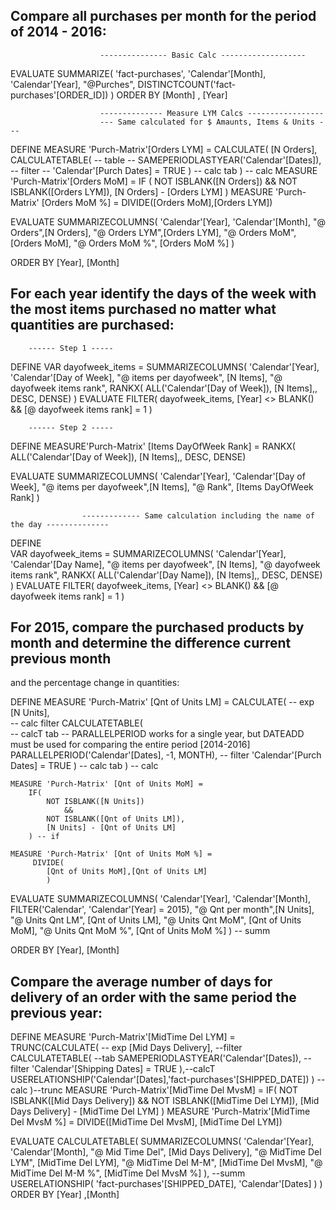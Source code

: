## Compare all purchases per month for the period of 2014 - 2016:
                        --------------- Basic Calc -------------------
EVALUATE
	SUMMARIZE(
		'fact-purchases',
		'Calendar'[Month],
		'Calendar'[Year],
		"@Purches", DISTINCTCOUNT('fact-purchases'[ORDER_ID])
		)
ORDER BY
	[Month]
,	[Year]



                        -------------- Measure LYM Calcs -----------------
						--- Same calculated for $ Amaunts, Items & Units ---
DEFINE
	MEASURE 'Purch-Matrix'[Orders LYM] = 
		CALCULATE(
				[N Orders],
                CALCULATETABLE(
                                -- table --	
                SAMEPERIODLASTYEAR('Calendar'[Dates]),
                                -- filter --
                'Calendar'[Purch Dates] = TRUE 
                        ) -- calc tab
	        ) -- calc
	MEASURE 'Purch-Matrix'[Orders MoM] = 
		IF ( 
                NOT ISBLANK([N Orders])
                        && 
                NOT ISBLANK([Orders LYM]),
                [N Orders] - [Orders LYM]
                )
	MEASURE 'Purch-Matrix' [Orders MoM %] = 
	 	DIVIDE([Orders MoM],[Orders LYM])

EVALUATE
	SUMMARIZECOLUMNS(
		'Calendar'[Year],
		'Calendar'[Month],
		"@ Orders",[N Orders],
		"@ Orders LYM",[Orders LYM],
		"@ Orders MoM", [Orders MoM],
		"@ Orders MoM %", [Orders MoM %]
		)
		
ORDER BY
	[Year],
	[Month]


## For each year identify the days of the week with the most items purchased no matter what quantities are purchased:
		------ Step 1 -----
DEFINE
	VAR dayofweek_items = SUMMARIZECOLUMNS(
	'Calendar'[Year],
	'Calendar'[Day of Week],
	"@ items per dayofweek", [N Items],
	"@ dayofweek items rank", RANKX(
						ALL('Calendar'[Day of Week]),
						[N Items],,
						DESC, DENSE)
						)
EVALUATE
FILTER(
	dayofweek_items,
	[Year] <> BLANK()
		&&
	[@ dayofweek items rank] = 1
	)

		------ Step 2 -----

DEFINE
	MEASURE'Purch-Matrix' [Items DayOfWeek Rank] =
						RANKX(
						ALL('Calendar'[Day of Week]),
						[N Items],,
						DESC, DENSE)
						
EVALUATE
	SUMMARIZECOLUMNS(
	'Calendar'[Year],
	'Calendar'[Day of Week],
	"@ items per dayofweek",[N Items],
	"@ Rank", [Items DayOfWeek Rank]
	)


					------------- Same calculation including the name of the day --------------
DEFINE  
	VAR dayofweek_items = SUMMARIZECOLUMNS(
		'Calendar'[Year],
		'Calendar'[Day Name],
		"@ items per dayofweek", [N Items],
		"@ dayofweek items rank", RANKX(
							ALL('Calendar'[Day Name]),
							[N Items],,
							DESC, DENSE)
						)
EVALUATE
FILTER(
	dayofweek_items,
	[Year] <> BLANK()
		&&
	[@ dayofweek items rank] = 1
	)

			
## For 2015, compare the purchased products by month and determine the difference current previous month
and the percentage change in quantities:

DEFINE
	MEASURE 'Purch-Matrix' [Qnt of Units LM] = 
		CALCULATE(
			-- exp
			[N Units], 						
			-- calc filter
			CALCULATETABLE(  
				-- calcT tab
				-- PARALLELPERIOD works for a single year, but DATEADD must be used for comparing the entire period [2014-2016]
				PARALLELPERIOD('Calendar'[Dates], -1, MONTH), 
				-- filter
				'Calendar'[Purch Dates] = TRUE
			) -- calc tab
		) -- calc
		
	MEASURE 'Purch-Matrix' [Qnt of Units MoM] = 
		IF(
			NOT ISBLANK([N Units])
				&& 
			NOT ISBLANK([Qnt of Units LM]),
			[N Units] - [Qnt of Units LM]
		) -- if

	MEASURE 'Purch-Matrix' [Qnt of Units MoM %] =
		 DIVIDE(
			[Qnt of Units MoM],[Qnt of Units LM]
			)

EVALUATE
	SUMMARIZECOLUMNS(
		'Calendar'[Year],
		'Calendar'[Month],
	FILTER('Calendar',
		'Calendar'[Year] = 2015),
		"@ Qnt per month",[N Units],
		"@ Units Qnt LM", [Qnt of Units LM],
		"@ Units Qnt MoM", [Qnt of Units MoM],
		"@ Units Qnt MoM %", [Qnt of Units MoM %]
	) -- summ
	
ORDER BY
	[Year],
	[Month]


## Compare the average number of days for delivery of an order with the same period the previous year:

DEFINE
	MEASURE 'Purch-Matrix'[MidTime Del LYM] = 
		TRUNC(CALCULATE(
				-- exp
		[Mid Days Delivery],
				--filter
			CALCULATETABLE(
				--tab
			SAMEPERIODLASTYEAR('Calendar'[Dates]),
				--filter
			'Calendar'[Shipping Dates] = TRUE
			),--calcT
		USERELATIONSHIP('Calendar'[Dates],'fact-purchases'[SHIPPED_DATE])
			) --calc
		)--trunc
	MEASURE 'Purch-Matrix'[MidTime Del MvsM] = 
		IF(
			NOT ISBLANK([Mid Days Delivery])
				&&
			NOT ISBLANK([MidTime Del LYM]),
			[Mid Days Delivery] - [MidTime Del LYM]
			)
	MEASURE 'Purch-Matrix'[MidTime Del MvsM %] = 
			DIVIDE([MidTime Del MvsM], [MidTime Del LYM]) 

EVALUATE
	CALCULATETABLE(
		SUMMARIZECOLUMNS(
			'Calendar'[Year],
			'Calendar'[Month],
			"@ Mid Time Del", [Mid Days Delivery],
			"@ MidTime Del LYM", [MidTime Del LYM],
			"@ MidTime Del M-M", [MidTime Del MvsM],
			"@ MidTime Del M-M %", [MidTime Del MvsM %]
		), --summ 
		USERELATIONSHIP(
			'fact-purchases'[SHIPPED_DATE],
			'Calendar'[Dates]
		)
	)
ORDER BY
	[Year]
	,[Month]
